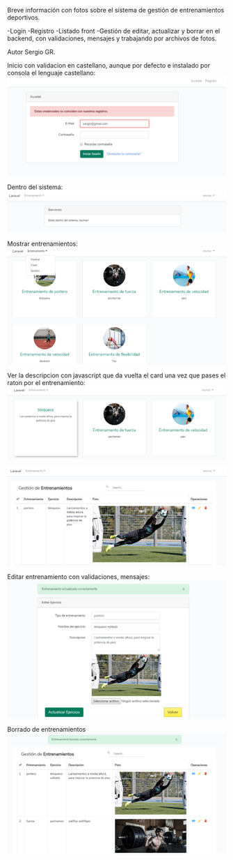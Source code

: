Breve información con fotos sobre el sistema de gestión de entrenamientos deportivos.

-Login
-Registro
-Listado front
-Gestión de editar, actualizar y borrar en el backend, con validaciones, mensajes y trabajando por archivos de fotos.

Autor Sergio GR.

Inicio con validacion en castellano, aunque por defecto e instalado por consola el lenguaje castellano:
![Preview](https://raw.githubusercontent.com/sergio-gonzalez11/Laravel-6-Gestor-Entrenamientos-Deportivos/master/fotos-github/1.png)




Dentro del sistema:
![Preview](https://raw.githubusercontent.com/sergio-gonzalez11/Laravel-6-Gestor-Entrenamientos-Deportivos/master/fotos-github/2.png)




Mostrar entrenamientos:
![Preview](https://raw.githubusercontent.com/sergio-gonzalez11/Laravel-6-Gestor-Entrenamientos-Deportivos/master/fotos-github/3.png)




Ver la descripcion con javascript que da vuelta el card una vez que pases el raton por el entrenamiento:
![Preview](https://raw.githubusercontent.com/sergio-gonzalez11/Laravel-6-Gestor-Entrenamientos-Deportivos/master/fotos-github/4.png)





![Preview](https://raw.githubusercontent.com/sergio-gonzalez11/Laravel-6-Gestor-Entrenamientos-Deportivos/master/fotos-github/5.png)




Editar entrenamiento con validaciones, mensajes:
![Preview](https://raw.githubusercontent.com/sergio-gonzalez11/Laravel-6-Gestor-Entrenamientos-Deportivos/master/fotos-github/6.png)




Borrado de entrenamientos
![Preview](https://raw.githubusercontent.com/sergio-gonzalez11/Laravel-6-Gestor-Entrenamientos-Deportivos/master/fotos-github/7.png)


